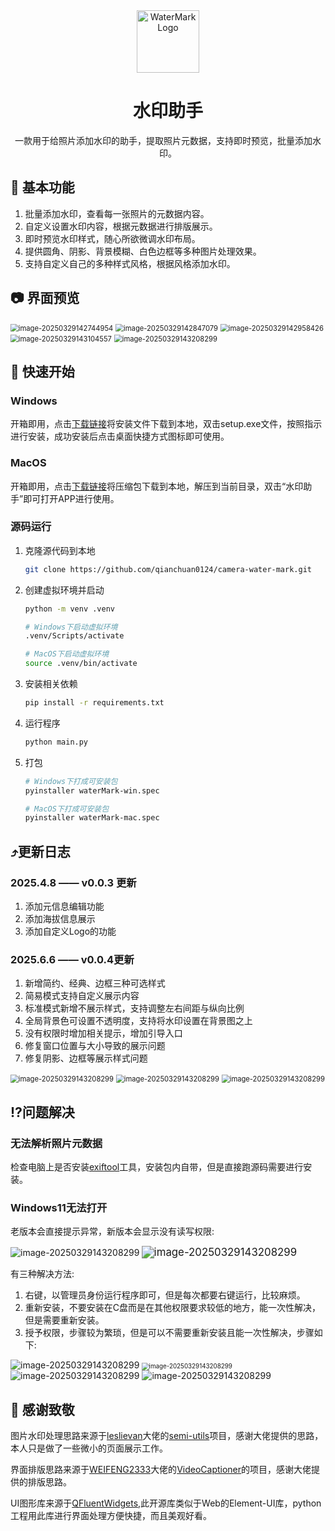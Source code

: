 <div align="center">
  <img src="./doc/images/logo.svg"alt="WaterMark Logo" width="100">
  <h1>水印助手</h1>
  <p>一款用于给照片添加水印的助手，提取照片元数据，支持即时预览，批量添加水印。</p>
</div>


## 📜 基本功能

1. 批量添加水印，查看每一张照片的元数据内容。
2. 自定义设置水印内容，根据元数据进行排版展示。
3. 即时预览水印样式，随心所欲微调水印布局。
4. 提供圆角、阴影、背景模糊、白色边框等多种图片处理效果。
5. 支持自定义自己的多种样式风格，根据风格添加水印。

## 📷 界面预览

<img src="./doc/images/image-20250329142744954.png" alt="image-20250329142744954" style="zoom:80%;" />

<img src="./doc/images/image-20250329142847079.png" alt="image-20250329142847079" style="zoom:80%;" />

<img src="./doc/images/image-20250329142958426.png" alt="image-20250329142958426" style="zoom:80%;" />

<img src="./doc/images/image-20250329143104557.png" alt="image-20250329143104557" style="zoom:80%;" />

<img src="./doc/images/image-20250329143208299.png" alt="image-20250329143208299" style="zoom:80%;" />

## 🛫 快速开始

### Windows

开箱即用，点击[下载链接](https://github.com/qianchuan0124/camera-water-mark/releases/download/v0.0.3/watermark-win.setup.exe)将安装文件下载到本地，双击setup.exe文件，按照指示进行安装，成功安装后点击桌面快捷方式图标即可使用。

### MacOS

开箱即用，点击[下载链接](https://github.com/qianchuan0124/camera-water-mark/releases/download/v0.0.3/watermark-mac.zip)将压缩包下载到本地，解压到当前目录，双击“水印助手”即可打开APP进行使用。

### 源码运行

1. 克隆源代码到本地

   ````bash
   git clone https://github.com/qianchuan0124/camera-water-mark.git
   ````

2. 创建虚拟环境并启动

   ````bash
   python -m venv .venv 
   
   # Windows下启动虚拟环境
   .venv/Scripts/activate
   
   # MacOS下启动虚拟环境
   source .venv/bin/activate
   ````

3. 安装相关依赖

   ````bash
   pip install -r requirements.txt
   ````

4. 运行程序

   ````bash
   python main.py
   ````

5. 打包

   ````bash
   # Windows下打成可安装包
   pyinstaller waterMark-win.spec
   
   # MacOS下打成可安装包
   pyinstaller waterMark-mac.spec
   ````



## ⤴️更新日志

### 2025.4.8 —— v0.0.3 更新

1. 添加元信息编辑功能
2. 添加海拔信息展示
3. 添加自定义Logo的功能

### 2025.6.6 —— v0.0.4更新

1. 新增简约、经典、边框三种可选样式
2. 简易模式支持自定义展示内容
3. 标准模式新增不展示样式，支持调整左右间距与纵向比例
4. 全局背景色可设置不透明度，支持将水印设置在背景图之上
5. 没有权限时增加相关提示，增加引导入口
6. 修复窗口位置与大小导致的展示问题
7. 修复阴影、边框等展示样式问题

<img src="./doc/images/image_20250606_221218.png" alt="image-20250329143208299" style="zoom:80%;" />

<img src="./doc/images/image_20250606_221233.png" alt="image-20250329143208299" style="zoom:80%;" />

<img src="./doc/images/image_20250606_221450.png" alt="image-20250329143208299" style="zoom:80%;" />

## ⁉️问题解决

### 无法解析照片元数据

检查电脑上是否安装[exiftool](https://exiftool.org/)工具，安装包内自带，但是直接跑源码需要进行安装。

### Windows11无法打开

老版本会直接提示异常，新版本会显示没有读写权限:

<img src="./doc/images/question-1.png" alt="image-20250329143208299" style="zoom:100%;" />

<img src="./doc/images/question-2.png" alt="image-20250329143208299" style="zoom:120%;" />

有三种解决方法:

1. 右键，以管理员身份运行程序即可，但是每次都要右键运行，比较麻烦。
2. 重新安装，不要安装在C盘而是在其他权限要求较低的地方，能一次性解决，但是需要重新安装。
3. 授予权限，步骤较为繁琐，但是可以不需要重新安装且能一次性解决，步骤如下:

<img src="./doc/images/question-3.png" alt="image-20250329143208299" style="zoom:100%;" />

<img src="./doc/images/question-4.png" alt="image-20250329143208299" style="zoom:70%;" />

<img src="./doc/images/question-5.png" alt="image-20250329143208299" style="zoom:100%;" />

<img src="./doc/images/question-6.png" alt="image-20250329143208299" style="zoom:100%;" />

## 💖 感谢致敬

图片水印处理思路来源于[leslievan](https://github.com/leslievan)大佬的[semi-utils](https://github.com/leslievan/semi-utils)项目，感谢大佬提供的思路，本人只是做了一些微小的页面展示工作。

界面排版思路来源于[WEIFENG2333](https://github.com/WEIFENG2333)大佬的[VideoCaptioner](https://github.com/WEIFENG2333/VideoCaptioner)的项目，感谢大佬提供的排版思路。

UI图形库来源于[QFluentWidgets](https://qfluentwidgets.com/),此开源库类似于Web的Element-UI库，python工程用此库进行界面处理方便快捷，而且美观好看。